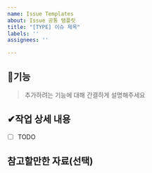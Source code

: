 ```yaml
---
name: Issue Templates
about: Issue 공통 탬플릿
title: "[TYPE] 이슈 제목"
labels: ''
assignees: ''

---
```


## 📄기능
> 추가하려는 기능에 대해 간결하게 설명해주세요

## ✔작업 상세 내용
- [ ] TODO

## 참고할만한 자료(선택)
